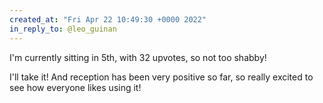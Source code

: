 ```yaml
---
created_at: "Fri Apr 22 10:49:30 +0000 2022"
in_reply_to: @leo_guinan
---
```


I'm currently sitting in 5th, with 32 upvotes, so not too shabby! 

I'll take it! And reception has been very positive so far, so really excited to see how everyone likes using it!